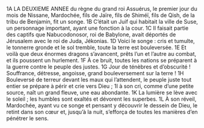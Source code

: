 1A
 LA DEUXIEME ANNEE du règne du grand roi Assuérus, le premier jour du mois de Nissane, Mardochée, fils de Jaïre, fils de Shiméï, fils de Qish, de la tribu de Benjamin, fit un songe.
1B
 C’était un Juif qui habitait la ville de Suse, un personnage important, ayant une fonction à la cour.
1C
 Il faisait partie des captifs que Nabucodonosor, roi de Babylone, avait déportés de Jérusalem avec le roi de Juda, Jékonias.
1D
 Voici le songe : cris et tumulte, le tonnerre gronde et le sol tremble, toute la terre est bouleversée.
1E
 Et voilà que deux énormes dragons s’avancent, prêts l’un et l’autre au combat, et ils poussent un hurlement.
1F
 À ce bruit, toutes les nations se préparent à la guerre contre le peuple des justes.
1G
 Jour de ténèbres et d’obscurité ! Souffrance, détresse, angoisse, grand bouleversement sur la terre !
1H
 Bouleversé de terreur devant les maux qui l’attendent, le peuple juste tout entier se prépare à périr et crie vers Dieu ;
1I
 à son cri, comme d’une petite source, naît un grand fleuve, une eau abondante.
1K
 La lumière se lève avec le soleil ; les humbles sont exaltés et dévorent les superbes.
1L
 À son réveil, Mardochée, ayant vu ce songe et pensant y découvrir le dessein de Dieu, le retint dans son cœur et, jusqu’à la nuit, s’efforça de toutes les manières d’en pénétrer le sens.